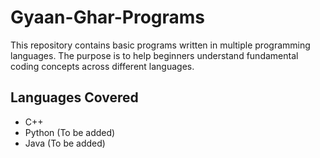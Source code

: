 # Gyaan-Ghar-Programs

This repository contains basic programs written in multiple programming languages. The purpose is to help beginners understand fundamental coding concepts across different languages.

## Languages Covered

- C++
- Python (To be added)
- Java (To be added)
